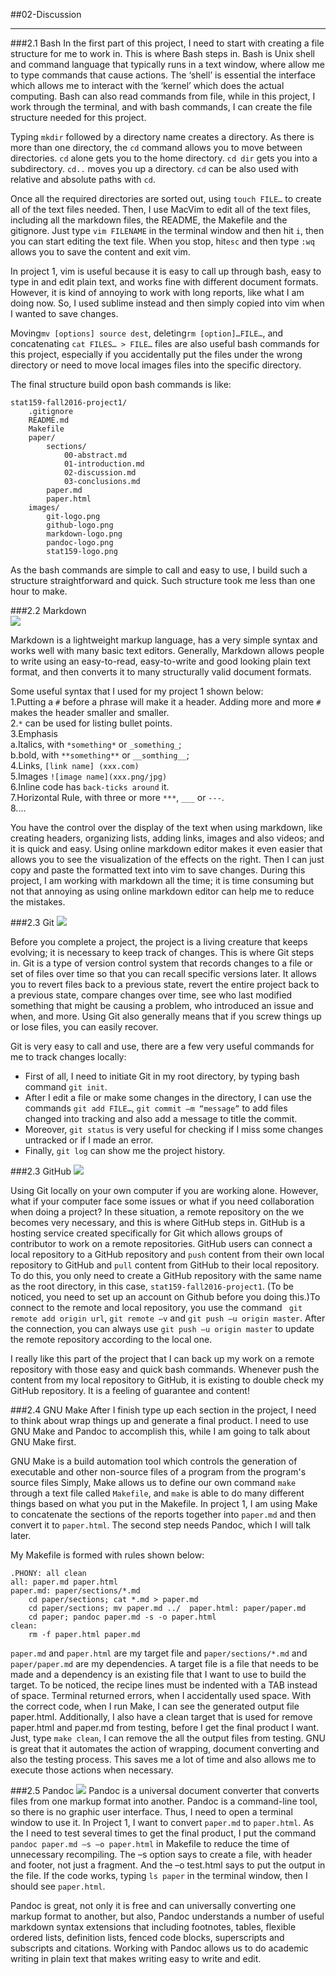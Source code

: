 ##02-Discussion  

---

###2.1 Bash
In the first part of this project, I need to start with creating a file structure for me to work in. This is where Bash steps in. Bash is Unix shell and command language that typically runs in a text window, where allow me to type commands that cause actions. The ‘shell’ is essential the interface which allows me to interact with the ‘kernel’ which does the actual computing. Bash can also read commands from file, while in this project, I work through the terminal, and with bash commands, I can create the file structure needed for this project.

Typing `mkdir` followed by a directory name creates a directory. As there is more than one directory, the `cd` command allows you to move between directories. `cd` alone gets you to the home directory. `cd dir` gets you into a subdirectory. `cd..` moves you up a directory. `cd` can be also used with relative and absolute paths with `cd`. 

Once all the required directories are sorted out, using `touch FILE…` to create all of the text files needed. Then, I use MacVim to edit all of the text files, including all the markdown files, the README, the Makefile and the gitignore. Just type `vim FILENAME` in the terminal window and then hit `i`, then you can start editing the text file. When you stop, hit`esc` and then type `:wq` allows you to save the content and exit vim. 

In project 1, vim is useful because it is easy to call up through bash, easy to type in and edit plain text, and works fine with different document formats. However, it is kind of annoying to work with long reports, like what I am doing now. So, I used sublime instead and then simply copied into vim when I wanted to save changes. 

Moving`mv [options] source dest`, deleting`rm [option]…FILE…`, and concatenating `cat FILES… > FILE…` files are also useful bash commands for this project, especially if you accidentally put the files under the wrong directory or need to move local images files into the specific directory. 

The final structure build opon bash commands is like:
```
stat159-fall2016-project1/
	.gitignore
	README.md
	Makefile
	paper/
		sections/
			00-abstract.md
			01-introduction.md
			02-discussion.md
			03-conclusions.md
		paper.md
		paper.html
	images/
		git-logo.png
		github-logo.png
		markdown-logo.png
		pandoc-logo.png
		stat159-logo.png
```

As the bash commands are simple to call and easy to use, I build such a structure straightforward and quick. Such structure took me less than one hour to make. 


###2.2 Markdown  
![](https://raw.githubusercontent.com/ucb-stat159/stat159-fall-2016/master/projects/proj01/images/markdown-logo.png)

Markdown is a lightweight markup language, has a very simple syntax and works well with many basic text editors. Generally, Markdown allows people to write using an easy-to-read, easy-to-write and good looking plain text format, and then converts it to many structurally valid document formats.

Some useful syntax that I used for my project 1 shown below:  
1.Putting a `#` before a phrase will make it a header. Adding more and more `#` makes the header smaller and smaller.  
2.`*` can be used for listing bullet points.  
3.Emphasis  
		a.Italics, with `*something*` or `_something_`;  
		b.bold, with `**something**` or `__somthing__`;  
4.Links, `[link name] (xxx.com)`  
5.Images `![image name](xxx.png/jpg)`  
6.Inline code has `back-ticks around` it.  
7.Horizontal Rule, with three or more `***`, `___` or `---`.  
8....  

You have the control over the display of the text when using markdown, like creating headers, organizing lists, adding links, images and also videos; and it is quick and easy. Using online markdown editor makes it even easier that allows you to see the visualization of the effects on the right. Then I can just copy and paste the formatted text into vim to save changes. During this project, I am working with markdown all the time; it is time consuming but not that annoying as using online markdown editor can help me to reduce the mistakes.  


###2.3 Git
![]( https://raw.githubusercontent.com/ucb-stat159/stat159-fall-2016/master/projects/proj01/images/git-logo.png)  

Before you complete a project, the project is a living creature that keeps evolving; it is necessary to keep track of changes. This is where Git steps in. Git is a type of version control system that records changes to a file or set of files over time so that you can recall specific versions later. It allows you to revert files back to a previous state, revert the entire project back to a previous state, compare changes over time, see who last modified something that might be causing a problem, who introduced an issue and when, and more. Using Git also generally means that if you screw things up or lose files, you can easily recover. 

Git is very easy to call and use, there are a few very useful commands for me to track changes locally:  
* First of all, I need to initiate Git in my root directory, by typing bash command `git init`.  
* After I edit a file or make some changes in the directory, I can use the commands `git add FILE…`, `git commit –m “message”` to add files changed into tracking and also add a message to title the commit.  
* Moreover, `git status` is very useful for checking if I miss some changes untracked or if I made an error.  
* Finally, `git log` can show me the project history. 


###2.3 GitHub
![](https://raw.githubusercontent.com/ucb-stat159/stat159-fall-2016/master/projects/proj01/images/github-logo.png)  

Using Git locally on your own computer if you are working alone. However, what if your computer face some issues or what if you need collaboration when doing a project? In these situation, a remote repository on the we becomes very necessary, and this is where GitHub steps in. GitHub is a hosting service created specifically for Git which allows groups of contributor to work on a remote repositories. GitHub users can connect a local repository to a GitHub repository and `push` content from their own local repository to GitHub and `pull` content from GitHub to their local repository. To do this, you only need to create a GitHub repository with the same name as the root directory, in this case, `stat159-fall2016-project1`. (To be noticed, you need to set up an account on Github before you doing this.)To connect to the remote and local repository, you use the command ` git remote add origin url`, `git remote –v` and `git push –u origin master`. After the connection, you can always use `git push –u origin master` to update the remote repository according to the local one. 

I really like this part of the project that I can back up my work on a remote repository with those easy and quick bash commands. Whenever push the content from my local repository to GitHub, it is existing to double check my GitHub repository. It is a feeling of guarantee and content!

###2.4 GNU Make
After I finish type up each section in the project, I need to think about wrap things up and generate a final product. I need to use GNU Make and Pandoc to accomplish this, while I am going to talk about GNU Make first. 

GNU Make is a build automation tool which controls the generation of executable and other non-source files of a program from the program's source files Simply, Make allows us to define our own command `make` through a text file called `Makefile`, and `make` is able to do many different things based on what you put in the Makefile. In project 1, I am using Make to concatenate the sections of the reports together into `paper.md` and then convert it to `paper.html`. The second step needs Pandoc, which I will talk later. 

My Makefile is formed with rules shown below:
```
.PHONY: all clean
all: paper.md paper.html
paper.md: paper/sections/*.md
	cd paper/sections; cat *.md > paper.md
	cd paper/sections; mv paper.md ../  paper.html: paper/paper.md
	cd paper; pandoc paper.md -s -o paper.html
clean:
	rm -f paper.html paper.md 
``` 
`paper.md` and `paper.html` are my target file and `paper/sections/*.md` and `paper/paper.md` are my dependencies. A target file is a file that needs to be made and a dependency is an existing file that I want to use to build the target. To be noticed, the recipe lines must be indented with a TAB instead of space. Terminal returned errors, when I accidentally used space. With the correct code, when I run Make, I can see the generated output file paper.html. Additionally, I also have a clean target that is used for remove paper.html and paper.md from testing, before I get the final product I want. Just, type `make clean`, I can remove the all the output files from testing. GNU is great that it automates the action of wrapping, document converting and also the testing process. This saves me a lot of time and also allows me to execute those actions when necessary. 


###2.5 Pandoc
![]( https://raw.githubusercontent.com/ucb-stat159/stat159-fall-2016/master/projects/proj01/images/pandoc-logo.png)
Pandoc is a universal document converter that converts files from one markup format into another. Pandoc is a command-line tool, so there is no graphic user interface. Thus, I need to open a terminal window to use it. In Project 1, I want to convert `paper.md` to `paper.html`. As the I need to test several times to get the final product, I put the command `pandoc paper.md –s –o paper.html` in Makefile to reduce the time of unnecessary recompiling. The –s option says to create a file, with header and footer, not just a fragment. And the –o test.html says to put the output in the file. If the code works, typing `ls paper` in the terminal window, then I should see `paper.html`. 

Pandoc is great, not only it is free and can universally converting one markup format to another, but also, Pandoc understands a number of useful markdown syntax extensions that including footnotes, tables, flexible ordered lists, definition lists, fenced code blocks, superscripts and subscripts and citations. Working with Pandoc allows us to do academic writing in plain text that makes writing easy to write and edit. 

